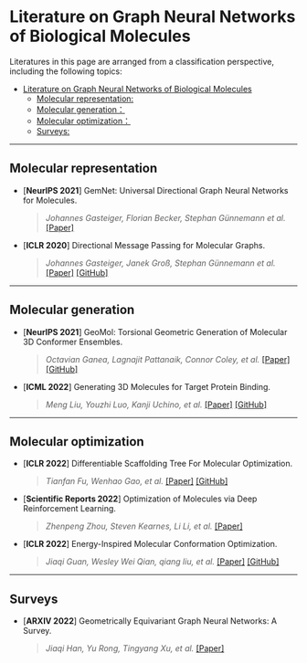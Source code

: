# Literature on Graph Neural Networks of Biological Molecules



Literatures in this page are arranged from a classification perspective, including the following topics:
- [Literature on Graph Neural Networks of Biological Molecules](#literature-on-graph-neural-networks-Molecular)
  - [Molecular representation:](#SMILES-3D&2D-equilateral-Networks-Graph)
  - [Molecular generation：](#unconstrained-generation-constrained-generation )
  - [Molecular optimization：](#Genetic-Algorithm-Monte-Carlo-Tree-Search-Bayesian-optimization-Variationa-autoencoders-Score-based-modeling-Reinforcement-Learning-Translation-based)
  - [Surveys:](#surveys-and-performance-Molecular-on-graph-learning)


 
 



---
## Molecular representation

* [**NeurIPS 2021**] GemNet: Universal Directional Graph Neural Networks for Molecules. 
  >*Johannes Gasteiger, Florian Becker, Stephan Günnemann et al.* [[Paper]](https://proceedings.neurips.cc/paper/2021/file/35cf8659cfcb13224cbd47863a34fc58-Paper.pdf)
* [**ICLR 2020**] Directional Message Passing for Molecular Graphs. 
  >*Johannes Gasteiger, Janek Groß, Stephan Günnemann et al.* [[Paper]](https://openreview.net/forum?id=B1eWbxStPH) [[GitHub]](https://github.com/xnuohz/DimeNet-dgl)

---
## Molecular generation

* [**NeurIPS 2021**] GeoMol: Torsional Geometric Generation of Molecular 3D Conformer Ensembles. 
  >*Octavian Ganea, Lagnajit Pattanaik, Connor Coley,  et al.* [[Paper]](https://arxiv.org/pdf/2106.07802.pdf)[[GitHub]](https://github.com/PattanaikL/GeoMol)
* [**ICML 2022**] Generating 3D Molecules for Target Protein Binding. 
  >*Meng Liu, Youzhi Luo, Kanji Uchino,  et al.* [[Paper]](https://arxiv.org/abs/2204.09410) [[GitHub]](https://github.com/divelab/GraphBP)

---
## Molecular optimization

* [**ICLR 2022**] Differentiable Scaffolding Tree For Molecular Optimization. 
  >*Tianfan Fu, Wenhao Gao, et al.* [[Paper]](https://arxiv.org/abs/2109.10469) [[GitHub]](https://github.com/futianfan/DST)
* [**Scientific Reports 2022**] Optimization of Molecules via Deep Reinforcement Learning. 
  >*Zhenpeng Zhou, Steven Kearnes, Li Li, et al.* [[Paper]](https://www.nature.com/articles/s41598-019-47148-x?ref=https://githubhelp.com)
* [**ICLR 2022**] Energy-Inspired Molecular Conformation Optimization. 
  >*Jiaqi Guan, Wesley Wei Qian, qiang liu, et al.* [[Paper]](https://openreview.net/forum?id=7QfLW-XZTl) [[GitHub]](https://github.com/guanjq/confopt_official)


---
## Surveys

* [**ARXIV 2022**] Geometrically Equivariant Graph Neural Networks: A Survey. 
  >*Jiaqi Han, Yu Rong, Tingyang Xu, et al.* [[Paper]](https://arxiv.org/abs/2202.07230)
